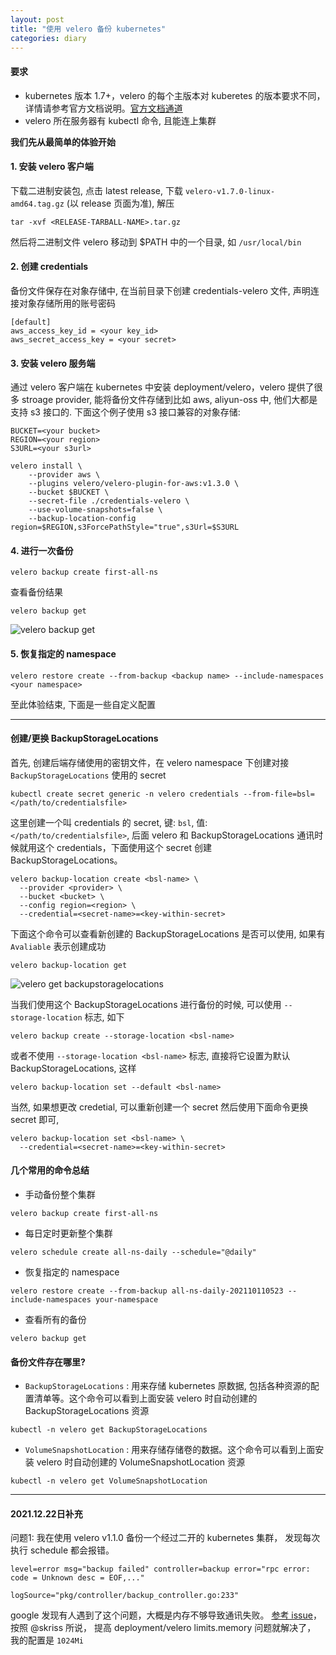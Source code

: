 ```yaml
---
layout: post
title: "使用 velero 备份 kubernetes"
categories: diary
---
```


#### 要求

- kubernetes 版本 1.7+，velero 的每个主版本对 kuberetes 的版本要求不同，详情请参考官方文档说明。[官方文档通道](https://velero.io/docs/v1.7/)
- velero 所在服务器有 kubectl 命令, 且能连上集群

**我们先从最简单的体验开始**

#### 1. 安装 velero 客户端

下载二进制安装包, 点击 latest release, 下载 `velero-v1.7.0-linux-amd64.tag.gz` (以 release 页面为准), 解压

```shell
tar -xvf <RELEASE-TARBALL-NAME>.tar.gz
```

然后将二进制文件 velero 移动到 $PATH 中的一个目录, 如 `/usr/local/bin`

#### 2. 创建 credentials

备份文件保存在对象存储中, 在当前目录下创建 credentials-velero 文件, 声明连接对象存储所用的账号密码

```shell
[default]
aws_access_key_id = <your key_id>
aws_secret_access_key = <your secret>
```

#### 3. 安装 velero 服务端

通过 velero 客户端在 kubernetes 中安装 deployment/velero，velero 提供了很多 stroage provider, 能将备份文件存储到比如 aws, aliyun-oss 中, 他们大都是支持 s3 接口的. 下面这个例子使用 s3 接口兼容的对象存储:

```shell
BUCKET=<your bucket>
REGION=<your region>
S3URL=<your s3url>

velero install \
    --provider aws \
    --plugins velero/velero-plugin-for-aws:v1.3.0 \
    --bucket $BUCKET \
    --secret-file ./credentials-velero \
    --use-volume-snapshots=false \
    --backup-location-config region=$REGION,s3ForcePathStyle="true",s3Url=$S3URL
```

#### 4. 进行一次备份

```shell
velero backup create first-all-ns
```

查看备份结果

```shell
velero backup get
```

![velero backup get](/assets/velero-backupNrestore.assets/IMG_3623.PNG)

#### 5. 恢复指定的 namespace

```shell
velero restore create --from-backup <backup name> --include-namespaces <your namespace>
```

至此体验结束, 下面是一些自定义配置

---

#### 创建/更换 BackupStorageLocations

首先, 创建后端存储使用的密钥文件，在 velero namespace 下创建对接 `BackupStorageLocations` 使用的 secret

```
kubectl create secret generic -n velero credentials --from-file=bsl=</path/to/credentialsfile>
```

这里创建一个叫 credentials 的 secret, 键: `bsl`, 值: `</path/to/credentialsfile>`, 后面 velero 和 BackupStorageLocations 通讯时候就用这个 credentials，下面使用这个 secret 创建 BackupStorageLocations。

```
velero backup-location create <bsl-name> \
  --provider <provider> \
  --bucket <bucket> \
  --config region=<region> \
  --credential=<secret-name>=<key-within-secret>
```

下面这个命令可以查看新创建的 BackupStorageLocations 是否可以使用, 如果有 `Avaliable` 表示创建成功

```shell
velero backup-location get
```

![velero get backupstoragelocations](/assets/velero-backupNrestore.assets/IMG_3622.PNG)

当我们使用这个 BackupStorageLocations 进行备份的时候, 可以使用 `--storage-location` 标志, 如下

```shell
velero backup create --storage-location <bsl-name>
```

或者不使用 `--storage-location <bsl-name>` 标志, 直接将它设置为默认 BackupStorageLocations, 这样

```shell
velero backup-location set --default <bsl-name>
```

当然, 如果想更改 credetial, 可以重新创建一个 secret 然后使用下面命令更换 secret 即可,

```shell
velero backup-location set <bsl-name> \
  --credential=<secret-name>=<key-within-secret>
```

#### 几个常用的命令总结

- 手动备份整个集群

```shell
velero backup create first-all-ns
```

- 每日定时更新整个集群

```shell
velero schedule create all-ns-daily --schedule="@daily"
```

- 恢复指定的 namespace

```shell
velero restore create --from-backup all-ns-daily-202110110523 --include-namespaces your-namespace
```

- 查看所有的备份

```shell
velero backup get
```

#### 备份文件存在哪里?

- `BackupStorageLocations` : 用来存储 kubernetes 原数据, 包括各种资源的配置清单等。这个命令可以看到上面安装 velero 时自动创建的 BackupStorageLocations 资源

```shell
kubectl -n velero get BackupStorageLocations
```

- `VolumeSnapshotLocation` : 用来存储存储卷的数据。这个命令可以看到上面安装 velero 时自动创建的 VolumeSnapshotLocation 资源

```shell
kubectl -n velero get VolumeSnapshotLocation
```

---

#### 2021.12.22日补充

问题1: 我在使用 velero v1.1.0 备份一个经过二开的 kubernetes 集群， 发现每次执行 schedule 都会报错。

```
level=error msg="backup failed" controller=backup error="rpc error: code = Unknown desc = EOF,..."

logSource="pkg/controller/backup_controller.go:233"
```

google 发现有人遇到了这个问题，大概是内存不够导致通讯失败。 [参考 issue](https://github.com/vmware-tanzu/velero/issues/1986)，按照 @skriss 所说， 提高 deployment/velero limits.memory 问题就解决了， 我的配置是 `1024Mi`
